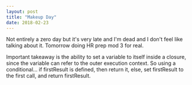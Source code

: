```yaml
---
layout: post
title: "Makeup Day"
date: 2018-02-23
---
```


Not entirely a zero day but it's very late and I'm dead and I don't feel like talking about it. Tomorrow doing HR prep mod 3 for real.


Important takeaway is the ability to set a variable to itself inside a closure, since the variable can refer to the outer execution context. So using a conditional... if firstResult is defined, then return it, else, set firstResult to the first call, and return firstResult.
